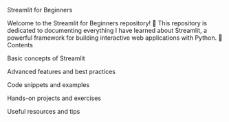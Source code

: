 Streamlit for Beginners

Welcome to the Streamlit for Beginners repository! 🚀 This repository is dedicated to documenting everything I have learned about Streamlit, a powerful framework for building interactive web applications with Python.
📌 Contents

Basic concepts of Streamlit

Advanced features and best practices

Code snippets and examples

Hands-on projects and exercises

Useful resources and tips
